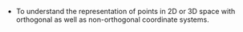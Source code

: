 - To understand the representation of points in 2D or 3D space with orthogonal as well as non-orthogonal coordinate systems.
